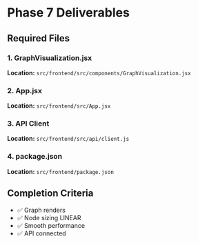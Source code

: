 # Phase 7 Deliverables

## Required Files

### 1. GraphVisualization.jsx
**Location:** `src/frontend/src/components/GraphVisualization.jsx`

### 2. App.jsx
**Location:** `src/frontend/src/App.jsx`

### 3. API Client
**Location:** `src/frontend/src/api/client.js`

### 4. package.json
**Location:** `src/frontend/package.json`

## Completion Criteria

- ✅ Graph renders
- ✅ Node sizing LINEAR
- ✅ Smooth performance
- ✅ API connected